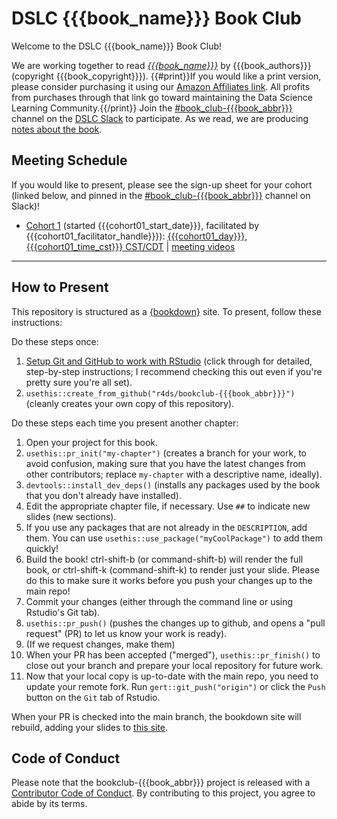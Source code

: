# DSLC {{{book_name}}} Book Club

Welcome to the DSLC {{{book_name}}} Book Club!

We are working together to read [_{{{book_name}}}_]({{{book_url}}}) by {{{book_authors}}} (copyright {{{book_copyright}}}).
{{#print}}If you would like a print version, please consider purchasing it using our [Amazon Affiliates link]({{{print_url}}}). All profits from purchases through that link go toward maintaining the Data Science Learning Community.{{/print}}
Join the [#book_club-{{{book_abbr}}}](https://dslcio.slack.com/archives/{{{book_channel_id}}}) channel on the [DSLC Slack](https://dslc.io/join) to participate.
As we read, we are producing [notes about the book](https://dslc.io/{{{book_abbr}}}).

## Meeting Schedule

If you would like to present, please see the sign-up sheet for your cohort (linked below, and pinned in the [#book_club-{{{book_abbr}}}](https://dslcio.slack.com/archives/{{{book_channel_id}}}) channel on Slack)!

- [Cohort 1]({{{cohort01_signup_url}}}) (started {{{cohort01_start_date}}}, facilitated by {{{cohort01_facilitator_handle}}}): [{{{cohort01_day}}}, {{{cohort01_time_cst}}} CST/CDT]({{{cohort01_timeanddate_url}}}) | [meeting videos]({{{cohort01_youtube}}})

<hr>


## How to Present

This repository is structured as a [{bookdown}](https://CRAN.R-project.org/package=bookdown) site.
To present, follow these instructions:

Do these steps once:

1. [Setup Git and GitHub to work with RStudio](https://github.com/r4ds/bookclub-setup) (click through for detailed, step-by-step instructions; I recommend checking this out even if you're pretty sure you're all set).
2. `usethis::create_from_github("r4ds/bookclub-{{{book_abbr}}}")` (cleanly creates your own copy of this repository).

Do these steps each time you present another chapter:

1. Open your project for this book.
2. `usethis::pr_init("my-chapter")` (creates a branch for your work, to avoid confusion, making sure that you have the latest changes from other contributors; replace `my-chapter` with a descriptive name, ideally).
3. `devtools::install_dev_deps()` (installs any packages used by the book that you don't already have installed).
4. Edit the appropriate chapter file, if necessary. Use `##` to indicate new slides (new sections).
5. If you use any packages that are not already in the `DESCRIPTION`, add them. You can use `usethis::use_package("myCoolPackage")` to add them quickly!
6. Build the book! ctrl-shift-b (or command-shift-b) will render the full book, or ctrl-shift-k (command-shift-k) to render just your slide. Please do this to make sure it works before you push your changes up to the main repo!
7. Commit your changes (either through the command line or using Rstudio's Git tab).
8. `usethis::pr_push()` (pushes the changes up to github, and opens a "pull request" (PR) to let us know your work is ready).
9. (If we request changes, make them)
10. When your PR has been accepted ("merged"), `usethis::pr_finish()` to close out your branch and prepare your local repository for future work.
11. Now that your local copy is up-to-date with the main repo, you need to update your remote fork. Run `gert::git_push("origin")` or click the `Push` button on the `Git` tab of Rstudio.

When your PR is checked into the main branch, the bookdown site will rebuild, adding your slides to [this site](https://dslc.io/{{{book_abbr}}}).


## Code of Conduct

Please note that the bookclub-{{{book_abbr}}} project is released with a [Contributor Code of Conduct](https://contributor-covenant.org/version/2/1/CODE_OF_CONDUCT.html). By contributing to this project, you agree to abide by its terms.
